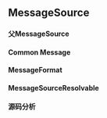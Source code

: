 ## MessageSource

#### 父MessageSource

#### Common Message

#### MessageFormat

#### MessageSourceResolvable

#### 源码分析
